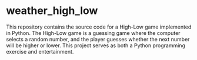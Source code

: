 # weather_high_low
This repository contains the source code for a High-Low game implemented in Python. The High-Low game is a guessing game where the computer selects a random number, and the player guesses whether the next number will be higher or lower. This project serves as both a Python programming exercise and entertainment.
